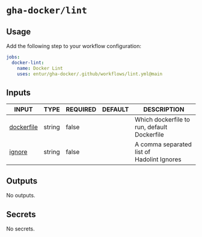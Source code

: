 # `gha-docker/lint`

## Usage

Add the following step to your workflow configuration:

```yml
jobs:
  docker-lint:
    name: Docker Lint
    uses: entur/gha-docker/.github/workflows/lint.yml@main
```

## Inputs

<!-- AUTO-DOC-INPUT:START - Do not remove or modify this section -->

|                             INPUT                              |  TYPE  | REQUIRED | DEFAULT |                   DESCRIPTION                    |
|----------------------------------------------------------------|--------|----------|---------|--------------------------------------------------|
| <a name="input_dockerfile"></a>[dockerfile](#input_dockerfile) | string |  false   |         | Which dockerfile to run, default <br>Dockerfile  |
|       <a name="input_ignore"></a>[ignore](#input_ignore)       | string |  false   |         | A comma separated list of <br>Hadolint Ignores   |

<!-- AUTO-DOC-INPUT:END -->


## Outputs

<!-- AUTO-DOC-OUTPUT:START - Do not remove or modify this section -->
No outputs.
<!-- AUTO-DOC-OUTPUT:END -->

## Secrets

<!-- AUTO-DOC-SECRETS:START - Do not remove or modify this section -->
No secrets.
<!-- AUTO-DOC-SECRETS:END -->

<!-- AUTO-DOC-SECRET:START - Do not remove or modify this section -->
<!-- AUTO-DOC-SECRET:END -->
